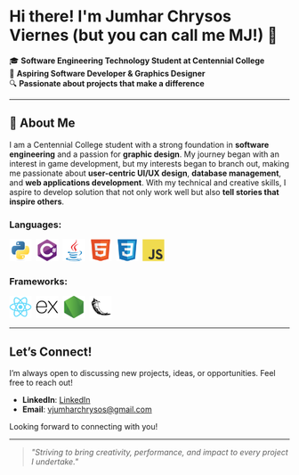 # Hi there! I'm Jumhar Chrysos Viernes (but you can call me MJ!) 👋

🎓 **Software Engineering Technology Student at Centennial College**  
🌱 **Aspiring Software Developer & Graphics Designer**  
🔍 **Passionate about projects that make a difference**

---

## 📝 About Me

I am a Centennial College student with a strong foundation in **software engineering** and a passion for **graphic design**. My journey began with an interest in game development, but my interests began to branch out, making me passionate about **user-centric UI/UX design**, **database management**, and **web applications development**. With my technical and creative skills, I aspire to develop solution that not only work well but also **tell stories that inspire others**.


### Languages:
<div>
  <img src="https://github.com/devicons/devicon/blob/master/icons/python/python-original.svg" title="Python" alt="Python" width="40" height="40"/>&nbsp;
  <img src="https://github.com/devicons/devicon/blob/master/icons/csharp/csharp-original.svg" title="C#" alt="CSharp" width="40" height="40"/>&nbsp;
  <img src="https://github.com/devicons/devicon/blob/master/icons/java/java-original.svg" title="Java" alt="Java" width="40" height="40"/>&nbsp;
  <img src="https://github.com/devicons/devicon/blob/master/icons/html5/html5-original.svg" title="HTML" alt="HTML" width="40" height="40"/>&nbsp;
  <img src="https://github.com/devicons/devicon/blob/master/icons/css3/css3-original.svg" title="CSS" alt="CSS" width="40" height="40"/>&nbsp;
  <img src="https://github.com/devicons/devicon/blob/master/icons/javascript/javascript-original.svg" title="JavaScript" alt="JavaScript" width="40" height="40"/>&nbsp;
</div>

### Frameworks:
<div>
  <img src="https://github.com/devicons/devicon/blob/master/icons/react/react-original.svg" title="React" alt="React" width="40" height="40"/>&nbsp;
  <img src="https://github.com/devicons/devicon/blob/master/icons/express/express-original.svg" title="Express" alt="Express" width="40" height="40"/>&nbsp;
  <img src="https://github.com/devicons/devicon/blob/master/icons/nodejs/nodejs-original.svg" title="Node.js" alt="Node.js" width="40" height="40"/>&nbsp;
  <img src="https://github.com/devicons/devicon/blob/master/icons/flask/flask-original.svg" title="Flask" alt="Flask" width="40" height="40"/>&nbsp;
</div>

---

## Let’s Connect!

I’m always open to discussing new projects, ideas, or opportunities. Feel free to reach out!

- **LinkedIn**: [LinkedIn](https://www.linkedin.com/in/jumhar-viernes/)
- **Email**: vjumharchrysos@gmail.com

Looking forward to connecting with you!

---

> *"Striving to bring creativity, performance, and impact to every project I undertake."*
